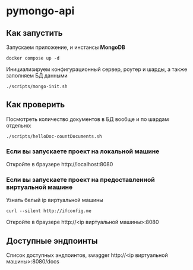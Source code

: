 # pymongo-api

## Как запустить

Запускаем приложение, и инстансы **MongoDB**

```shell
docker compose up -d
```

Инициализируем конфигурационный сервер, роутер и шарды, а также заполняем БД данными

```shell
./scripts/mongo-init.sh
```

## Как проверить

Посмотреть количество документов в БД вообще и по шардам отдельно:

```shell
./scripts/helloDoc-countDocuments.sh
```

### Если вы запускаете проект на локальной машине

Откройте в браузере http://localhost:8080

### Если вы запускаете проект на предоставленной виртуальной машине

Узнать белый ip виртуальной машины

```shell
curl --silent http://ifconfig.me
```

Откройте в браузере http://<ip виртуальной машины>:8080

## Доступные эндпоинты

Список доступных эндпоинтов, swagger http://<ip виртуальной машины>:8080/docs